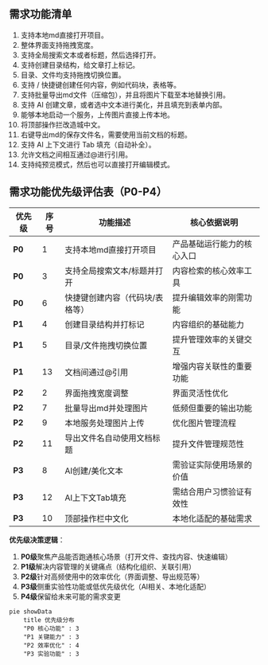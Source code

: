 ## 需求功能清单

1. 支持本地md直接打开项目。
2. 整体界面支持拖拽宽度。
3. 支持全局搜索文本或者标题，然后选择打开。
4. 支持创建目录结构，给文章打上标记。
5. 目录、文件均支持拖拽切换位置。
6. 支持 / 快捷键创建任何内容，例如代码块，表格等。
7. 支持批量导出md文件（压缩包），并且将图片下载至本地替换引用。
8. 支持 AI 创建文章，或者选中文本进行美化，并且填充到表单内部。
9. 能够本地启动一个服务，上传图片直接上传本地。
10. 将顶部操作拦改造城中文。
11. 右键导出md的保存文件名，需要使用当前文档的标题。
12. 支持 AI 上下文进行 Tab 填充（自动补全）。
13. 允许文档之间相互通过@进行引用。
14. 支持纯预览模式，然后也可以直接打开编辑模式。

## 需求功能优先级评估表（P0-P4）

| 优先级 | 序号 | 功能描述                        | 核心依据说明               |
| ------ | ---- | ------------------------------- | -------------------------- |
| **P0** | 1    | 支持本地md直接打开项目          | 产品基础运行能力的核心入口 |
| **P0** | 3    | 支持全局搜索文本/标题并打开     | 内容检索的核心效率工具     |
| **P0** | 6    | 快捷键创建内容（代码块/表格等） | 提升编辑效率的刚需功能     |
| **P1** | 4    | 创建目录结构并打标记            | 内容组织的基础能力         |
| **P1** | 5    | 目录/文件拖拽切换位置           | 提升管理效率的关键交互     |
| **P1** | 13   | 文档间通过@引用                 | 增强内容关联性的重要功能   |
| **P2** | 2    | 界面拖拽宽度调整                | 界面灵活性优化             |
| **P2** | 7    | 批量导出md并处理图片            | 低频但重要的输出功能       |
| **P2** | 9    | 本地服务处理图片上传            | 优化图片管理流程           |
| **P2** | 11   | 导出文件名自动使用文档标题      | 提升文件管理规范性         |
| **P3** | 8    | AI创建/美化文本                 | 需验证实际使用场景的价值   |
| **P3** | 12   | AI上下文Tab填充                 | 需结合用户习惯验证有效性   |
| **P3** | 10   | 顶部操作栏中文化                | 本地化适配的基础需求       |

**优先级决策逻辑**：

1. **P0级**聚焦产品能否跑通核心场景（打开文件、查找内容、快速编辑）
2. **P1级**解决内容管理的关键痛点（结构化组织、关联引用）
3. **P2级**针对高频使用中的效率优化（界面调整、导出规范等）
4. **P3级**侧重实验性功能或低优先级优化（AI相关、本地化适配）
5. **P4级**保留给未来可能的需求变更

```mermaid
pie showData
    title 优先级分布
    "P0 核心功能" : 3
    "P1 关键能力" : 3
    "P2 效率优化" : 4
    "P3 实验功能" : 3
```

